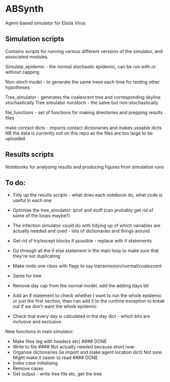 # ABSynth

Agent-based simulator for Ebola Virus

## Simulation scripts

Contains scripts for running various different versions of the simulator, and associated modules.

Simulate_epidemic - the normal stochastic epidemic, can be run with or without capping

Non-stoch model - to generate the same trees each time for testing other hypotheses

Tree_simulator - generates the coalescent tree and corresponding skyline stochastically 
Tree simulator nonstoch - the same but non-stochastically

file_functions - set of functions for making directories and prepping results files

make contact dicts - imports contact dictionaries and makes useable dicts
NB the data is currently not on this repo as the files are too large to be uploaded

## Results scripts

Notebooks for analysing results and producing figures from simulation runs

## To do:

- Tidy up the results scripts - what does each notebook do, what code is useful in each one

- Optimise the tree_simulator: lprof and stuff
(can probably get rid of some of the loops maybe?)

- The infection simulator could do with tidying up of which variables are actually needed and used - lots of dictionaries and things around
- Get rid of try/except blocks if possible - replace with if statements
- Go through all the if else statement in the main loop to make sure that they're not duplicating
- Make node one class with flags to say transmission/normal/coalescent
- Same for tree

- Remove day cap from the normal model, add the adding days bit
- Add an if statement to check whether I want to run the whole epidemic or just the first section, then can add it to the runtime exception to break out if we don’t want the whole epidemic

- Check that every day is calculated in the day dict - which bits are inclusive and exclusive


New functions in main simulator:
- Make files (eg with headers etc) #### DONE
- Write to file #### Not actually needed because short now
- Organise dictionaries (ie import and make agent location dict) Not sure. Might make it easier to read #### DONE
- Index case initialising
- Remove cases
- Get output - write tree file etc, get the tree





